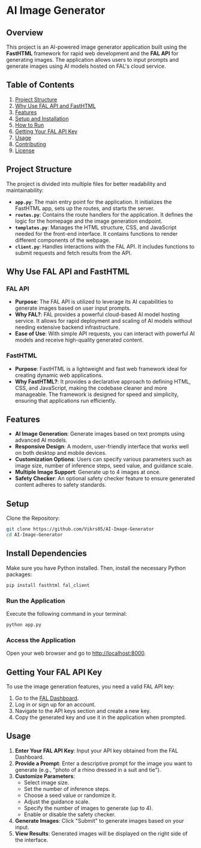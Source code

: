# AI Image Generator

## Overview

This project is an AI-powered image generator application built using the **FastHTML** framework for rapid web development and the **FAL API** for generating images. The application allows users to input prompts and generate images using AI models hosted on FAL's cloud service.

## Table of Contents

1. [Project Structure](#project-structure)
2. [Why Use FAL API and FastHTML](#why-use-fal-api-and-fasthtml)
3. [Features](#features)
4. [Setup and Installation](#setup-and-installation)
5. [How to Run](#how-to-run)
6. [Getting Your FAL API Key](#getting-your-fal-api-key)
7. [Usage](#usage)
8. [Contributing](#contributing)
9. [License](#license)

## Project Structure

The project is divided into multiple files for better readability and maintainability:

- **`app.py`**: The main entry point for the application. It initializes the FastHTML app, sets up the routes, and starts the server.
- **`routes.py`**: Contains the route handlers for the application. It defines the logic for the homepage and the image generation endpoint.
- **`templates.py`**: Manages the HTML structure, CSS, and JavaScript needed for the front-end interface. It contains functions to render different components of the webpage.
- **`client.py`**: Handles interactions with the FAL API. It includes functions to submit requests and fetch results from the API.

## Why Use FAL API and FastHTML

### FAL API

- **Purpose**: The FAL API is utilized to leverage its AI capabilities to generate images based on user input prompts.
- **Why FAL?**: FAL provides a powerful cloud-based AI model hosting service. It allows for rapid deployment and scaling of AI models without needing extensive backend infrastructure.
- **Ease of Use**: With simple API requests, you can interact with powerful AI models and receive high-quality generated content.

### FastHTML

- **Purpose**: FastHTML is a lightweight and fast web framework ideal for creating dynamic web applications.
- **Why FastHTML?**: It provides a declarative approach to defining HTML, CSS, and JavaScript, making the codebase cleaner and more manageable. The framework is designed for speed and simplicity, ensuring that applications run efficiently.

## Features

- **AI Image Generation**: Generate images based on text prompts using advanced AI models.
- **Responsive Design**: A modern, user-friendly interface that works well on both desktop and mobile devices.
- **Customization Options**: Users can specify various parameters such as image size, number of inference steps, seed value, and guidance scale.
- **Multiple Image Support**: Generate up to 4 images at once.
- **Safety Checker**: An optional safety checker feature to ensure generated content adheres to safety standards.

## Setup 

Clone the Repository:

```bash
git clone https://github.com/Vikrs05/AI-Image-Generator
cd AI-Image-Generator
```

## Install Dependencies

Make sure you have Python installed. Then, install the necessary Python packages:

```bash
pip install fasthtml fal_client
```

### Run the Application

Execute the following command in your terminal:

```bash
python app.py
```

### Access the Application

Open your web browser and go to [http://localhost:8000](http://localhost:8000).

## Getting Your FAL API Key

To use the image generation features, you need a valid FAL API key:

1. Go to the [FAL Dashboard]([(https://fal.ai/dashboard/keys)]).
2. Log in or sign up for an account.
3. Navigate to the API keys section and create a new key.
4. Copy the generated key and use it in the application when prompted.

## Usage

1. **Enter Your FAL API Key**: Input your API key obtained from the FAL Dashboard.
2. **Provide a Prompt**: Enter a descriptive prompt for the image you want to generate (e.g., "photo of a rhino dressed in a suit and tie").
3. **Customize Parameters**:
   - Select image size.
   - Set the number of inference steps.
   - Choose a seed value or randomize it.
   - Adjust the guidance scale.
   - Specify the number of images to generate (up to 4).
   - Enable or disable the safety checker.
4. **Generate Images**: Click "Submit" to generate images based on your input.
5. **View Results**: Generated images will be displayed on the right side of the interface.

